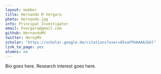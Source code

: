 ```yaml
---
layout: member
title: Hernando M Vergara
photo: Hernando.jpg
info: Principal Investigator
email: hvergara@gmail.com
github: HernandoMV
twitter: HernyMV
scholar: "https://scholar.google.de/citations?user=85xaFPUAAAAJ&hl"
link_to_page: yes
alumni: no
---
```

Bio goes here.
Research interest goes here.
